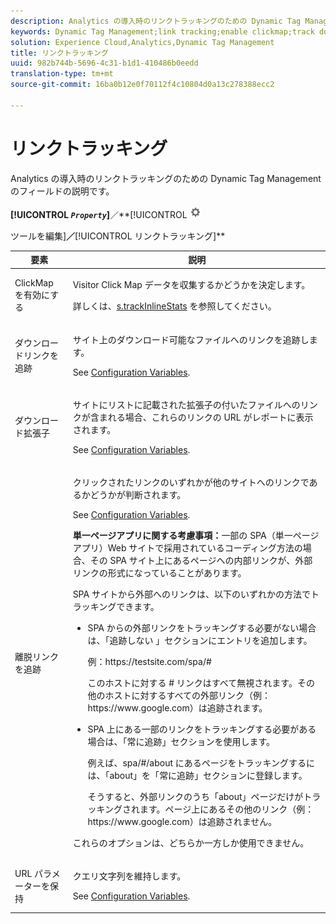 ```yaml
---
description: Analytics の導入時のリンクトラッキングのための Dynamic Tag Management のフィールドの説明です。
keywords: Dynamic Tag Management;link tracking;enable clickmap;track download links;download extensions;track outbound links;keep url parameters
solution: Experience Cloud,Analytics,Dynamic Tag Management
title: リンクトラッキング
uuid: 982b744b-5696-4c31-b1d1-410486b0eedd
translation-type: tm+mt
source-git-commit: 16ba0b12e0f70112f4c10804d0a13c278388ecc2

---
```



# リンクトラッキング

Analytics の導入時のリンクトラッキングのための Dynamic Tag Management のフィールドの説明です。

**[!UICONTROL *`Property`*]**／**[!UICONTROL   ![](assets/settings_gear.png)

ツールを編集]**／**[!UICONTROL リンクトラッキング]**

<table id="table_F23FB0B284E74B66A107B1D69D22A51C"> 
 <thead> 
  <tr> 
   <th colname="col1" class="entry"> 要素 </th> 
   <th colname="col2" class="entry"> 説明 </th> 
  </tr> 
 </thead>
 <tbody> 
  <tr> 
   <td colname="col1"> ClickMap を有効にする </td> 
   <td colname="col2"> <p>Visitor Click Map データを収集するかどうかを決定します。 </p> <p>詳しくは、<a href="/help/implement/js-implementation/c-variables/configuration-variables.md"  >s.trackInlineStats</a> を参照してください。 </p> </td> 
  </tr> 
  <tr> 
   <td colname="col1"> ダウンロードリンクを追跡 </td> 
   <td colname="col2"> <p>サイト上のダウンロード可能なファイルへのリンクを追跡します。 </p> <p>See <a href="/help/implement/js-implementation/c-variables/configuration-variables.md">Configuration Variables</a>.</p> </td> 
  </tr> 
  <tr> 
   <td colname="col1"> ダウンロード拡張子 </td> 
   <td colname="col2"> <p>サイトにリストに記載された拡張子の付いたファイルへのリンクが含まれる場合、これらのリンクの URL がレポートに表示されます。 </p>See <a href="/help/implement/js-implementation/c-variables/configuration-variables.md">Configuration Variables</a>. </p> </td> 
  </tr> 
  <tr> 
   <td colname="col1"> 離脱リンクを追跡 </td> 
   <td colname="col2"> <p>クリックされたリンクのいずれかが他のサイトへのリンクであるかどうかが判断されます。 </p> <p>See <a href="/help/implement/js-implementation/c-variables/configuration-variables.md">Configuration Variables</a>. </p> <p><b>単一ページアプリに関する考慮事項：</b>一部の SPA（単一ページアプリ）Web サイトで採用されているコーディング方法の場合、その SPA サイト上にあるページへの内部リンクが、外部リンクの形式になっていることがあります。 </p> <p>SPA サイトから外部へのリンクは、以下のいずれかの方法でトラッキングできます。 </p> 
    <ul id="ul_A4179633ED0644C3BA5F548A58CA4EC9"> 
     <li id="li_1959FBF14E42469FA8724B37EB58BC54"> <p>SPA からの外部リンクをトラッキングする必要がない場合は、「<span class="wintitle">追跡しない</span> 」セクションにエントリを追加します。 </p> <p>例：<span class="filepath">https://testsite.com/spa/#</span> </p> <p>このホストに対する # リンクはすべて無視されます。その他のホストに対するすべての外部リンク（例：<span class="filepath">https://www.google.com</span>）は追跡されます。 </p> </li> 
     <li id="li_37DD4D37887243FB928C9C04ACE9D39E"> <p>SPA 上にある一部のリンクをトラッキングする必要がある場合は、「<span class="wintitle">常に追跡</span>」セクションを使用します。 </p> <p>例えば、<span class="filepath">spa/#/about</span> にあるページをトラッキングするには、「about」を「<span class="wintitle">常に追跡</span>」セクションに登録します。 </p> <p>そうすると、外部リンクのうち「about」ページだけがトラッキングされます。ページ上にあるその他のリンク（例：<span class="filepath">https://www.google.com</span>）は追跡されません。 </p> </li> 
    </ul> <p>これらのオプションは、どちらか一方しか使用できません。 </p> </td> 
  </tr> 
  <tr> 
   <td colname="col1"> URL パラメーターを保持 </td> 
   <td colname="col2"> <p>クエリ文字列を維持します。 </p> <p>See <a href="/help/implement/js-implementation/c-variables/configuration-variables.md">Configuration Variables</a>. </p> </td> 
  </tr> 
 </tbody> 
</table>
